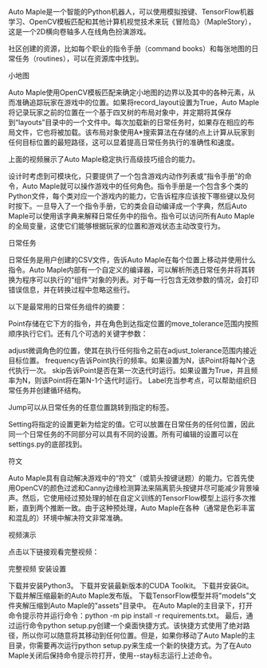 Auto Maple是一个智能的Python机器人，可以使用模拟按键、TensorFlow机器学习、OpenCV模板匹配和其他计算机视觉技术来玩《冒险岛》（MapleStory），这是一个2D横向卷轴多人在线角色扮演游戏。

社区创建的资源，比如每个职业的指令手册（command books）和每张地图的日常任务（routines），可以在资源库中找到。

小地图

Auto Maple使用OpenCV模板匹配来确定小地图的边界以及其中的各种元素，从而准确追踪玩家在游戏中的位置。如果将record_layout设置为True，Auto Maple将记录玩家之前的位置在一个基于四叉树的布局对象中，并定期将其保存到“layouts”目录中的一个文件中。每次加载新的日常任务时，如果存在相应的布局文件，它也将被加载。该布局对象使用A*搜索算法在存储的点上计算从玩家到任何目标位置的最短路径，这可以显着提高日常任务执行的准确性和速度。

上面的视频展示了Auto Maple稳定执行高级技巧组合的能力。

设计时考虑到可模块化，只要提供了一个包含游戏内动作列表或“指令手册”的命令，Auto Maple就可以操作游戏中的任何角色。指令手册是一个包含多个类的Python文件，每个类对应一个游戏内的能力，它告诉程序应该按下哪些键以及何时按下。一旦导入了一个指令手册，它的类会自动编译成一个字典，然后Auto Maple可以使用该字典来解释日常任务中的指令。指令可以访问所有Auto Maple的全局变量，这使它们能够根据玩家的位置和游戏状态主动改变行为。

日常任务

日常任务是用户创建的CSV文件，告诉Auto Maple在每个位置上移动并使用什么指令。Auto Maple内部有一个自定义的编译器，可以解析所选日常任务并将其转换为程序可以执行的“组件”对象的列表。对于每一行包含无效参数的情况，会打印错误信息，并在转换过程中忽略这些行。

以下是最常用的日常任务组件的摘要：

Point存储在它下方的指令，并在角色到达指定位置的move_tolerance范围内按照顺序执行它们。还有几个可选的关键字参数：

adjust微调角色的位置，使其在执行任何指令之前在adjust_tolerance范围内接近目标位置。
frequency告诉Point执行的频率。如果设置为N，该Point将每N个迭代执行一次。
skip告诉Point是否在第一次迭代时运行。如果设置为True，并且频率为N，则该Point将在第N-1个迭代时运行。
Label充当参考点，可以帮助组织日常任务并创建循环结构。

Jump可以从日常任务的任意位置跳转到指定的标签。

Setting将指定的设置更新为给定的值。它可以放置在日常任务的任何位置，因此同一个日常任务的不同部分可以具有不同的设置。所有可编辑的设置可以在settings.py的底部找到。

符文

Auto Maple具有自动解决游戏中的“符文”（或箭头按键谜题）的能力。它首先使用OpenCV的颜色过滤和Canny边缘检测算法来隔离箭头按键并尽可能减少背景噪声。然后，它使用经过预处理的帧在自定义训练的TensorFlow模型上运行多次推断，直到两个推断一致。由于这种预处理，Auto Maple在各种（通常是色彩丰富和混乱的）环境中解决符文非常准确。

视频演示

点击以下链接观看完整视频：

完整视频
安装设置

下载并安装Python3。
下载并安装最新版本的CUDA Toolkit。
下载并安装Git。
下载并解压缩最新的Auto Maple发布版。
下载TensorFlow模型并将"models"文件夹解压缩到Auto Maple的"assets"目录中。
在Auto Maple的主目录下，打开命令提示符并运行命令：python -m pip install -r requirements.txt。
最后，通过运行命令python setup.py创建一个桌面快捷方式。该快捷方式使用了绝对路径，所以你可以随意将其移动到任何位置。但是，如果你移动了Auto Maple的主目录，你需要再次运行python setup.py来生成一个新的快捷方式。为了在Auto Maple关闭后保持命令提示符打开，使用--stay标志运行上述命令。